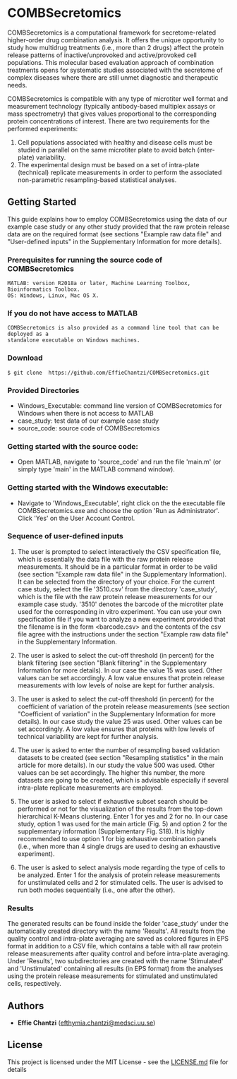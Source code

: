 # COMBSecretomics

COMBSecretomics is a computational framework for secretome-related higher-order drug combination analysis. It offers the unique opportunity to study how multidrug treatments (i.e., more than 2 drugs) affect the protein release patterns of inactive/unprovoked and active/provoked cell populations. This molecular based evaluation approach of combination treatments opens for systematic studies associated with the secretome of complex diseases where there are still unmet diagnostic and therapeutic needs. 

COMBSecretomics is compatible with any type of microtiter well format and measurement technology (typically antibody-based multiplex assays or mass spectrometry) that gives values proportional to the corresponding protein concentrations of interest. There are two requirements for the performed experiments:

1. Cell populations associated with healthy and disease cells must be studied in parallel on the same microtiter plate to avoid batch (inter-plate) variability.
2. The experimental design must be based on a set of intra-plate (technical) replicate measurements in order to perform the associated non-parametric resampling-based statistical analyses. 


## Getting Started

This guide explains how to employ COMBSecretomics using the data of our example case study 
or any other study provided that the raw protein release data are on the required format 
(see sections "Example raw data file" and "User-defined inputs" in the Supplementary 
Information for more details).

### Prerequisites for running the source code of COMBSecretomics
```
MATLAB: version R2018a or later, Machine Learning Toolbox, Bioinformatics Toolbox.
OS: Windows, Linux, Mac OS X.
```

### If you do not have access to MATLAB
```
COMBSecretomics is also provided as a command line tool that can be deployed as a 
standalone executable on Windows machines.
```

### Download 
```
$ git clone  https://github.com/EffieChantzi/COMBSecretomics.git
```

### Provided Directories
- Windows_Executable: command line version of COMBSecretomics for Windows when there is not access to MATLAB
- case_study: test data of our example case study
- source_code: source code of COMBSecretomics 

### Getting started with the source code:

- Open MATLAB, navigate to 'source_code' and run the file 'main.m' (or simply type 'main' in the MATLAB 
  command window).
  
### Getting started with the Windows executable:

- Navigate to 'Windows_Executable', right click on the the executable file COMBSecretomics.exe 
  and choose the option 'Run as Administrator'. Click 'Yes' on the User Account Control.
  
### Sequence of user-defined inputs

1. The user is prompted to select interactively the CSV specification file, which is 
essentially the data file with the raw protein release measurements. It should be in 
a particular format in order to be valid (see section "Example raw data file" in the
Supplementary Information). It can be selected from the directory of your choice. For 
the current case study, select the file '3510.csv' from the directory 'case_study',
which is the file with the raw protein release measurements for our example case study.
'3510' denotes the barcode of the microtiter plate used for the corresponding in vitro 
experiment. You can use your own specification file if you want to analyze a new 
experiment provided that the filename is in the form <barcode.csv> and the contents of
the csv file agree with the instructions under the section "Example raw data file" in 
the Supplementary Information.

2. The user is asked to select the cut-off threshold (in percent) for the blank filtering
(see section "Blank filtering" in the Supplementary Information for more details). In our 
case the value 15 was used. Other values can be set accordingly. A low value ensures that
protein release measurements with low levels of noise are kept for further analysis.

3. The user is asked to select the cut-off threshold (in percent) for the coefficient of 
variation of the protein release measurements (see section "Coefficient of variation" in
the Supplementary Information for more details). In our case study the value 25 was used.
Other values can be set accordingly. A low value ensures that proteins with low levels of
technical variability are kept for further analysis.

4. The user is asked to enter the number of resampling based validation datasets to be 
created (see section "Resampling statistics" in the main article for more details). In 
our study the value 500 was used. Other values can be set accordingly. The higher this 
number, the more datasets are going to be created, which is advisable especially if 
several intra-plate replicate measurements are employed. 

5. The user is asked to select if exhaustive subset search should be performed or not for 
the visualization of the results from the top-down hierarchical K-Means clustering. Enter
1 for yes and 2 for no. In our case study, option 1 was used for the main article (Fig. 5) 
and option 2 for the supplementary information (Supplementary Fig. S18). It is highly 
recommended to use option 1 for big exhaustive combination panels (i.e., when more than 4 
single drugs are used to desing an exhaustive experiment).

6. The user is asked to select analysis mode regarding the type of cells to be analyzed. 
Enter 1 for the analysis of protein release measurements for unstimulated cells and 2 
for stimulated cells. The user is advised to run both modes sequentially (i.e., one after
the other).

### Results

The generated results can be found inside the folder 'case_study' under the automatically 
created directory with the name 'Results'. All results from the quality control and intra-plate
averaging are saved as colored figures in EPS format in addition to a CSV file, which contains a
table with all raw protein release measurements after quality control and before intra-plate 
averaging. Under 'Results', two subdirectories are created with the name 'Stimulated' and 
'Unstimulated' containing all results (in EPS format) from the analyses using the protein release
measurements for stimulated and unstimulated cells, respectively. 


## Authors

* **Effie Chantzi** (efthymia.chantzi@medsci.uu.se)

## License

This project is licensed under the MIT License - see the [LICENSE.md](LICENSE.md) file for details

